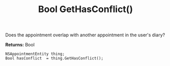 ﻿---
uid: crmscript_ref_NSAppointmentEntity_GetHasConflict
title: Bool GetHasConflict()
intellisense: NSAppointmentEntity.GetHasConflict
keywords: NSAppointmentEntity, GetHasConflict
so.topic: reference
---

Does the appointment overlap with another appointment in the user's diary?

**Returns:** Bool


```crmscript
NSAppointmentEntity thing;
Bool hasConflict  = thing.GetHasConflict();
```


